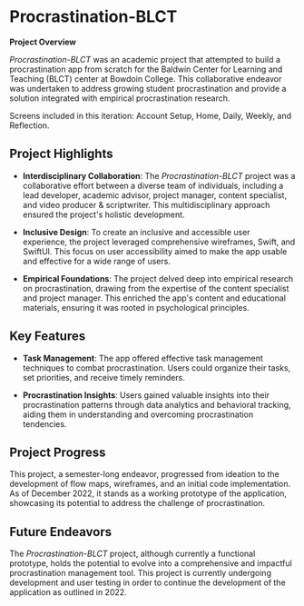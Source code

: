 # Procrastination-BLCT

**Project Overview**

*Procrastination-BLCT* was an academic project that attempted to build a procrastination app from scratch for the Baldwin Center for Learning and Teaching (BLCT) center at Bowdoin College. This collaborative endeavor was undertaken to address growing student procrastination and provide a solution integrated with empirical procrastination research.

Screens included in this iteration: Account Setup, Home, Daily, Weekly, and Reflection.

## Project Highlights

- **Interdisciplinary Collaboration**: The *Procrastination-BLCT* project was a collaborative effort between a diverse team of individuals, including a lead developer, academic advisor, project manager, content specialist, and video producer & scriptwriter. This multidisciplinary approach ensured the project's holistic development.

- **Inclusive Design**: To create an inclusive and accessible user experience, the project leveraged comprehensive wireframes, Swift, and SwiftUI. This focus on user accessibility aimed to make the app usable and effective for a wide range of users.

- **Empirical Foundations**: The project delved deep into empirical research on procrastination, drawing from the expertise of the content specialist and project manager. This enriched the app's content and educational materials, ensuring it was rooted in psychological principles.

## Key Features

- **Task Management**: The app offered effective task management techniques to combat procrastination. Users could organize their tasks, set priorities, and receive timely reminders.

- **Procrastination Insights**: Users gained valuable insights into their procrastination patterns through data analytics and behavioral tracking, aiding them in understanding and overcoming procrastination tendencies.

## Project Progress

This project, a semester-long endeavor, progressed from ideation to the development of flow maps, wireframes, and an initial code implementation. As of December 2022, it stands as a working prototype of the application, showcasing its potential to address the challenge of procrastination.

## Future Endeavors

The *Procrastination-BLCT* project, although currently a functional prototype, holds the potential to evolve into a comprehensive and impactful procrastination management tool. This project is currently undergoing development and user testing in order to continue the development of the application as outlined in 2022.
